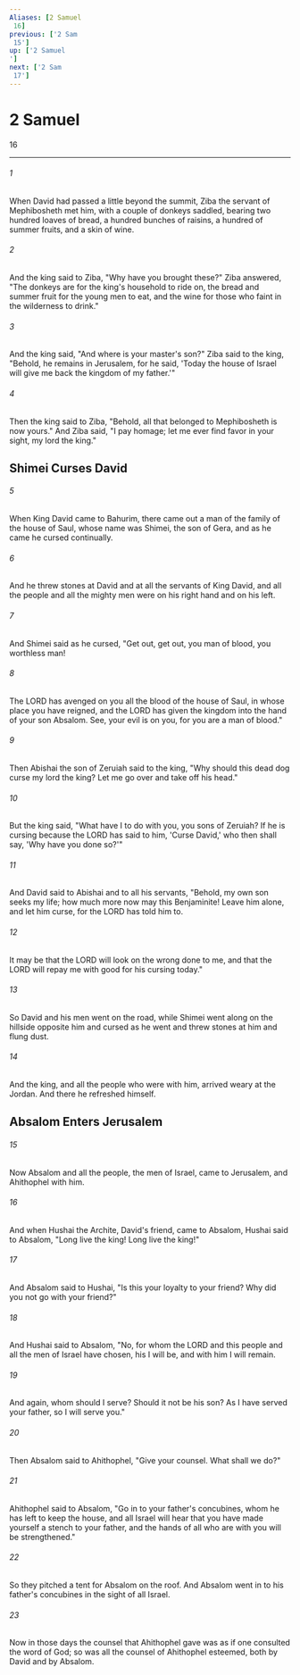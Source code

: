 ```yaml
---
Aliases: [2 Samuel 16]
previous: ['2 Sam 15']
up: ['2 Samuel']
next: ['2 Sam 17']
---
```

# 2 Samuel 16

***
 

###### 1 
When David had passed a little beyond the summit, Ziba the servant of Mephibosheth met him, with a couple of donkeys saddled, bearing two hundred loaves of bread, a hundred bunches of raisins, a hundred of summer fruits, and a skin of wine.  

###### 2 
And the king said to Ziba, "Why have you brought these?" Ziba answered, "The donkeys are for the king's household to ride on, the bread and summer fruit for the young men to eat, and the wine for those who faint in the wilderness to drink."  

###### 3 
And the king said, "And where is your master's son?" Ziba said to the king, "Behold, he remains in Jerusalem, for he said, 'Today the house of Israel will give me back the kingdom of my father.'"  

###### 4 
Then the king said to Ziba, "Behold, all that belonged to Mephibosheth is now yours." And Ziba said, "I pay homage; let me ever find favor in your sight, my lord the king."  ## Shimei Curses David  

###### 5 
When King David came to Bahurim, there came out a man of the family of the house of Saul, whose name was Shimei, the son of Gera, and as he came he cursed continually.  

###### 6 
And he threw stones at David and at all the servants of King David, and all the people and all the mighty men were on his right hand and on his left.  

###### 7 
And Shimei said as he cursed, "Get out, get out, you man of blood, you worthless man!  

###### 8 
The LORD has avenged on you all the blood of the house of Saul, in whose place you have reigned, and the LORD has given the kingdom into the hand of your son Absalom. See, your evil is on you, for you are a man of blood."  

###### 9 
Then Abishai the son of Zeruiah said to the king, "Why should this dead dog curse my lord the king? Let me go over and take off his head."  

###### 10 
But the king said, "What have I to do with you, you sons of Zeruiah? If he is cursing because the LORD has said to him, 'Curse David,' who then shall say, 'Why have you done so?'"  

###### 11 
And David said to Abishai and to all his servants, "Behold, my own son seeks my life; how much more now may this Benjaminite! Leave him alone, and let him curse, for the LORD has told him to.  

###### 12 
It may be that the LORD will look on the wrong done to me, and that the LORD will repay me with good for his cursing today."  

###### 13 
So David and his men went on the road, while Shimei went along on the hillside opposite him and cursed as he went and threw stones at him and flung dust.  

###### 14 
And the king, and all the people who were with him, arrived weary at the Jordan. And there he refreshed himself.  ## Absalom Enters Jerusalem  

###### 15 
Now Absalom and all the people, the men of Israel, came to Jerusalem, and Ahithophel with him.  

###### 16 
And when Hushai the Archite, David's friend, came to Absalom, Hushai said to Absalom, "Long live the king! Long live the king!"  

###### 17 
And Absalom said to Hushai, "Is this your loyalty to your friend? Why did you not go with your friend?"  

###### 18 
And Hushai said to Absalom, "No, for whom the LORD and this people and all the men of Israel have chosen, his I will be, and with him I will remain.  

###### 19 
And again, whom should I serve? Should it not be his son? As I have served your father, so I will serve you."  

###### 20 
Then Absalom said to Ahithophel, "Give your counsel. What shall we do?"  

###### 21 
Ahithophel said to Absalom, "Go in to your father's concubines, whom he has left to keep the house, and all Israel will hear that you have made yourself a stench to your father, and the hands of all who are with you will be strengthened."  

###### 22 
So they pitched a tent for Absalom on the roof. And Absalom went in to his father's concubines in the sight of all Israel.  

###### 23 
Now in those days the counsel that Ahithophel gave was as if one consulted the word of God; so was all the counsel of Ahithophel esteemed, both by David and by Absalom.
